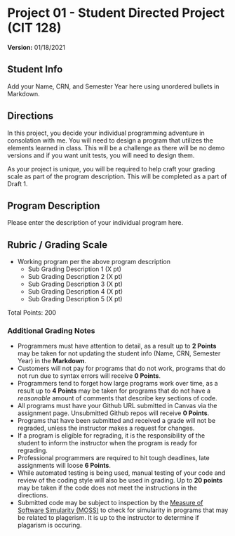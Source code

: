 # Project 01 - Student Directed Project (CIT 128)

**Version:** 01/18/2021

## Student Info

Add your Name, CRN, and Semester Year here using unordered bullets in Markdown.

## Directions

In this project, you decide your individual programming adventure in consolation with me. You will need to design a program that utilizes the elements learned in class. This will be a challenge as there will be no demo versions and if you want unit tests, you will need to design them.

As your project is unique, you will be required to help craft your grading scale as part of the program description. This will be completed as a part of Draft 1.

## Program Description

Please enter the description of your individual program here.

## Rubric / Grading Scale

* Working program per the above program description
  * Sub Grading Description 1 (X pt)
  * Sub Grading Description 2 (X pt)
  * Sub Grading Description 3 (X pt)
  * Sub Grading Description 4 (X pt)
  * Sub Grading Description 5 (X pt)

Total Points: 200

### Additional Grading Notes

* Programmers must have attention to detail, as a result up to __2 Points__ may be taken for not updating the student info (Name, CRN, Semester Year) in the __Markdown__.
* Customers will not pay for programs that do not work, programs that do not run due to syntax errors will receive __0 Points__.
* Programmers tend to forget how large programs work over time, as a result up to __4 Points__ may be taken for programs that do not have a _reasonable_ amount of comments that describe key sections of code.
* All programs must have your Github URL submitted in Canvas via the assignment page. Unsubmitted Github repos will receive __0 Points__.
* Programs that have been submitted and received a grade will not be regraded, unless the instructor makes a request for changes.
* If a program is eligible for regrading, it is the responsibility of the student to inform the instructor when the program is ready for regrading.
* Professional programmers are required to hit tough deadlines, late assignments will loose __6 Points__.
* While automated testing is being used, manual testing of your code and review of the coding style will also be used in grading. Up to __20 points__ may be taken if the code does not meet the instructions in the directions.
* Submitted code may be subject to inspection by the [Measure of Software Simularity (MOSS)](https://theory.stanford.edu/~aiken/moss/) to check for simularity in programs that may be related to plagerism. It is up to the instructor to determine if plagarism is occuring.
